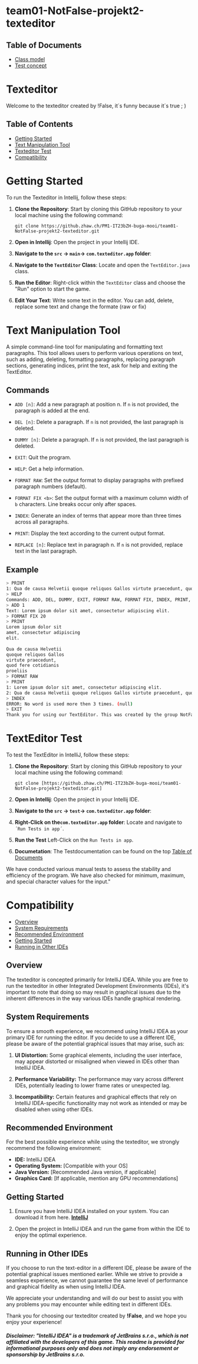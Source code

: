# team01-NotFalse-projekt2-texteditor

## Table of Documents

- [Class model](https://github.zhaw.ch/PM1-IT23bZH-buga-mooi/team01-NotFalse-projekt2-texteditor/wiki/Class-model)
- [Test concept](https://github.zhaw.ch/PM1-IT23bZH-buga-mooi/team01-NotFalse-projekt2-texteditor/wiki/Test-concept)

# Texteditor 

Welcome to the texteditor created by !False, it´s funny because it´s true ; )

## Table of Contents
- [Getting Started](#getting-started)
- [Text Manipulation Tool](#text-manipulation-tool)
- [Texteditor Test](#texteditor-Test)
- [Compatibility](#compatibility)

# Getting Started
To run the Texteditor in Intellij, follow these steps:

1. **Clone the Repository**: Start by cloning this GitHub repository to your local machine using the following command:
   ```
   git clone https://github.zhaw.ch/PM1-IT23bZH-buga-mooi/team01-NotFalse-projekt2-texteditor.git
   ```
2. **Open in Intellij**: Open the project in your Intellij IDE.

3. **Navigate to the `src` -> `main`-> `com.texteditor.app` folder**:

4. **Navigate to the `TextEditor` Class**: Locate and open the `TextEditor.java` class.

5. **Run the Editor**: Right-click within the `TextEditor` class and choose the "Run" option to start the game.

6. **Edit Your Text**: Write some text in the editor. You can add, delete, replace some text and change the formate (raw or fix)

# Text Manipulation Tool
A simple command-line tool for manipulating and formatting text paragraphs. This tool allows users to perform various operations on text, such as adding, deleting, formatting paragraphs, replacing paragraph sections, generating indices, print the text, ask for help and exiting the TextEditor.

## Commands

- `ADD [n]`: Add a new paragraph at position n. If `n` is not provided, the paragraph is added at the end.

- `DEL [n]`: Delete a paragraph. If `n` is not provided, the last paragraph is deleted.

- `DUMMY [n]`: Delete a paragraph. If `n` is not provided, the last paragraph is deleted.

- `EXIT`: Quit the program.

- `HELP`: Get a help information.

- `FORMAT RAW`: Set the output format to display paragraphs with prefixed paragraph numbers (default).

- `FORMAT FIX <b>`: Set the output format with a maximum column width of `b` characters. Line breaks occur only after spaces.

- `INDEX`: Generate an index of terms that appear more than three times across all paragraphs.

- `PRINT`: Display the text according to the current output format.

- `REPLACE [n]`: Replace text in paragraph n. If `n` is not provided, replace text in the last paragraph.

## Example

```bash
> PRINT
1: Qua de causa Helvetii quoque reliquos Gallos virtute praecedunt, quod fere cotidianis proeliis 
> HELP 
Commands: ADD, DEL, DUMMY, EXIT, FORMAT RAW, FORMAT FIX, INDEX, PRINT, PREPLACE, HELP
> ADD 1
Text: Lorem ipsum dolor sit amet, consectetur adipiscing elit.
> FORMAT FIX 20
> PRINT
Lorem ipsum dolor sit
amet, consectetur adipiscing 
elit.
   
Qua de causa Helvetii
quoque reliquos Gallos
virtute praecedunt,
quod fere cotidianis
proeliis 
> FORMAT RAW
> PRINT
1: Lorem ipsum dolor sit amet, consectetur adipiscing elit.
2: Qua de causa Helvetii quoque reliquos Gallos virtute praecedunt, quod fere cotidianis proeliis
> INDEX
ERROR: No word is used more then 3 times. (null)
> EXIT
Thank you for using our TextEditor. This was created by the group NotFalse.
```

# TextEditor Test
To test the TextEditor in IntelliJ, follow these steps:
1. **Clone the Repository**: Start by cloning this GitHub repository to your local machine using the following command:
   ```
   git clone [https://github.zhaw.ch/PM1-IT23bZH-buga-mooi/team01-NotFalse-projekt2-texteditor.git]
   ```
2. **Open in Intellij**: Open the project in your Intellij IDE.

3. **Navigate to the `src` -> `test`-> `com.texteditor.app` folder**:

4. **Right-Click on the`com.texteditor.app` folder**: Locate and navigate to `´Run Tests in app´`.

5. **Run the Test** Left-Click on the `Run Tests in app`.

6. **Documetation**: The Testdocumentation can be found on the top [Table of Documents](#table-of-documents)

We have conducted various manual tests to assess the stability and efficiency of the program. We have also checked for minimum, maximum, and special character values for the input."

# Compatibility
- [Overview](#overview)
- [System Requirements](#system-requirements)
- [Recommended Environment](#recommended-environment)
- [Getting Started](#getting-started)
- [Running in Other IDEs](#running-in-other-ides)

## Overview
The texteditor is concepted primarily for IntelliJ IDEA. While you are free to run the texteditor in other Integrated Development Environments (IDEs), it's important to note that doing so may result in graphical issues due to the inherent differences in the way various IDEs handle graphical rendering.

## System Requirements
To ensure a smooth experience, we recommend using IntelliJ IDEA as your primary IDE for running the editor. If you decide to use a different IDE, please be aware of the potential graphical issues that may arise, such as:

1. **UI Distortion:** Some graphical elements, including the user interface, may appear distorted or misaligned when viewed in IDEs other than IntelliJ IDEA.

2. **Performance Variability:** The performance may vary across different IDEs, potentially leading to lower frame rates or unexpected lag.

3. **Incompatibility:** Certain features and graphical effects that rely on IntelliJ IDEA-specific functionality may not work as intended or may be disabled when using other IDEs.

## Recommended Environment
For the best possible experience while using the texteditor, we strongly recommend the following environment:

 - **IDE:** IntelliJ IDEA
 - **Operating System:** [Compatible with your OS]
 - **Java Version:** [Recommended Java version, if applicable]
 - **Graphics Card:** [If applicable, mention any GPU recommendations]

## Getting Started
 1. Ensure you have IntelliJ IDEA installed on your system. You can download it from here. **[IntelliJ](https://www.jetbrains.com/idea/download/)**
 
 2. Open the project in IntelliJ IDEA and run the game from within the IDE to enjoy the optimal experience.
 
## Running in Other IDEs
If you choose to run the text-editor in a different IDE, please be aware of the potential graphical issues mentioned earlier. While we strive to provide a seamless experience, we cannot guarantee the same level of performance and graphical fidelity as when using IntelliJ IDEA.

We appreciate your understanding and will do our best to assist you with any problems you may encounter while editing text in different IDEs.

Thank you for choosing our texteditor created by **!False**, and we hope you enjoy your experience!


 
 
 
##### *Disclaimer: "IntelliJ IDEA" is a trademark of JetBrains s.r.o., which is not affiliated with the developers of this game. This readme is provided for informational purposes only and does not imply any endorsement or sponsorship by JetBrains s.r.o.*
